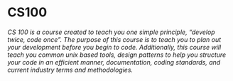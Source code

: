 # CS100 
*CS 100 is a course created to teach you one simple principle, “develop twice, code once”. The purpose of this course is to teach you to plan out your development before you begin to code. Additionally, this course will teach you common unix based tools, design patterns to help you structure your code in an efficient manner, documentation, coding standards, and current industry terms and methodologies.*
